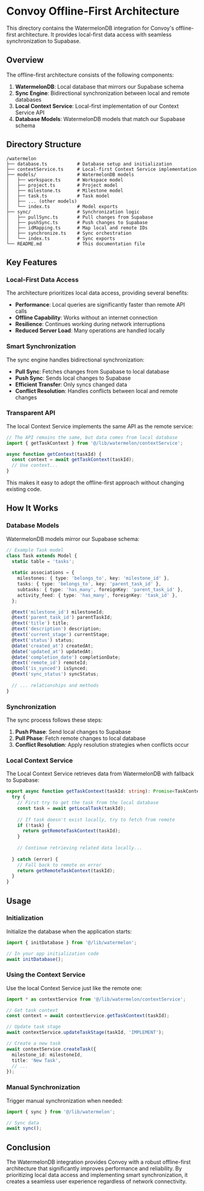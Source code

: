 # Convoy Offline-First Architecture

This directory contains the WatermelonDB integration for Convoy's offline-first architecture. It provides local-first data access with seamless synchronization to Supabase.

## Overview

The offline-first architecture consists of the following components:

1. **WatermelonDB**: Local database that mirrors our Supabase schema
2. **Sync Engine**: Bidirectional synchronization between local and remote databases
3. **Local Context Service**: Local-first implementation of our Context Service API
4. **Database Models**: WatermelonDB models that match our Supabase schema

## Directory Structure

```
/watermelon
├── database.ts           # Database setup and initialization
├── contextService.ts     # Local-first Context Service implementation
├── models/               # WatermelonDB models
│   ├── workspace.ts      # Workspace model
│   ├── project.ts        # Project model
│   ├── milestone.ts      # Milestone model
│   ├── task.ts           # Task model
│   ├── ... (other models)
│   └── index.ts          # Model exports
├── sync/                 # Synchronization logic
│   ├── pullSync.ts       # Pull changes from Supabase
│   ├── pushSync.ts       # Push changes to Supabase
│   ├── idMapping.ts      # Map local and remote IDs
│   ├── synchronize.ts    # Sync orchestration
│   └── index.ts          # Sync exports
└── README.md             # This documentation file
```

## Key Features

### Local-First Data Access

The architecture prioritizes local data access, providing several benefits:

- **Performance**: Local queries are significantly faster than remote API calls
- **Offline Capability**: Works without an internet connection
- **Resilience**: Continues working during network interruptions
- **Reduced Server Load**: Many operations are handled locally

### Smart Synchronization

The sync engine handles bidirectional synchronization:

- **Pull Sync**: Fetches changes from Supabase to local database
- **Push Sync**: Sends local changes to Supabase
- **Efficient Transfer**: Only syncs changed data
- **Conflict Resolution**: Handles conflicts between local and remote changes

### Transparent API

The local Context Service implements the same API as the remote service:

```typescript
// The API remains the same, but data comes from local database
import { getTaskContext } from '@/lib/watermelon/contextService';

async function getContext(taskId) {
  const context = await getTaskContext(taskId);
  // Use context...
}
```

This makes it easy to adopt the offline-first approach without changing existing code.

## How It Works

### Database Models

WatermelonDB models mirror our Supabase schema:

```typescript
// Example Task model
class Task extends Model {
  static table = 'tasks';
  
  static associations = {
    milestones: { type: 'belongs_to', key: 'milestone_id' },
    tasks: { type: 'belongs_to', key: 'parent_task_id' },
    subtasks: { type: 'has_many', foreignKey: 'parent_task_id' },
    activity_feed: { type: 'has_many', foreignKey: 'task_id' },
  };

  @text('milestone_id') milestoneId;
  @text('parent_task_id') parentTaskId;
  @text('title') title;
  @text('description') description;
  @text('current_stage') currentStage;
  @text('status') status;
  @date('created_at') createdAt;
  @date('updated_at') updatedAt;
  @date('completion_date') completionDate;
  @text('remote_id') remoteId;
  @bool('is_synced') isSynced;
  @text('sync_status') syncStatus;
  
  // ... relationships and methods
}
```

### Synchronization

The sync process follows these steps:

1. **Push Phase**: Send local changes to Supabase
2. **Pull Phase**: Fetch remote changes to local database
3. **Conflict Resolution**: Apply resolution strategies when conflicts occur

### Local Context Service

The Local Context Service retrieves data from WatermelonDB with fallback to Supabase:

```typescript
export async function getTaskContext(taskId: string): Promise<TaskContext | null> {
  try {
    // First try to get the task from the local database
    const task = await getLocalTask(taskId);
    
    // If task doesn't exist locally, try to fetch from remote
    if (!task) {
      return getRemoteTaskContext(taskId);
    }
    
    // Continue retrieving related data locally...
    
  } catch (error) {
    // Fall back to remote on error
    return getRemoteTaskContext(taskId);
  }
}
```

## Usage

### Initialization

Initialize the database when the application starts:

```typescript
import { initDatabase } from '@/lib/watermelon';

// In your app initialization code
await initDatabase();
```

### Using the Context Service

Use the local Context Service just like the remote one:

```typescript
import * as contextService from '@/lib/watermelon/contextService';

// Get task context
const context = await contextService.getTaskContext(taskId);

// Update task stage
await contextService.updateTaskStage(taskId, 'IMPLEMENT');

// Create a new task
await contextService.createTask({ 
  milestone_id: milestoneId,
  title: 'New Task',
  // ...
});
```

### Manual Synchronization

Trigger manual synchronization when needed:

```typescript
import { sync } from '@/lib/watermelon';

// Sync data
await sync();
```

## Conclusion

The WatermelonDB integration provides Convoy with a robust offline-first architecture that significantly improves performance and reliability. By prioritizing local data access and implementing smart synchronization, it creates a seamless user experience regardless of network connectivity.
